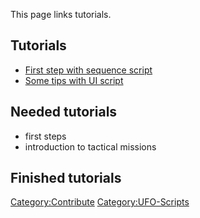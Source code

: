 This page links tutorials.

## Tutorials

- [First step with sequence script](UFO-Scripts/seq_*.ufo "wikilink")
- [Some tips with UI script](How_to_script_UI "wikilink")

## Needed tutorials

- first steps
- introduction to tactical missions

## Finished tutorials

[Category:Contribute](Category:Contribute "wikilink")
[Category:UFO-Scripts](Category:UFO-Scripts "wikilink")